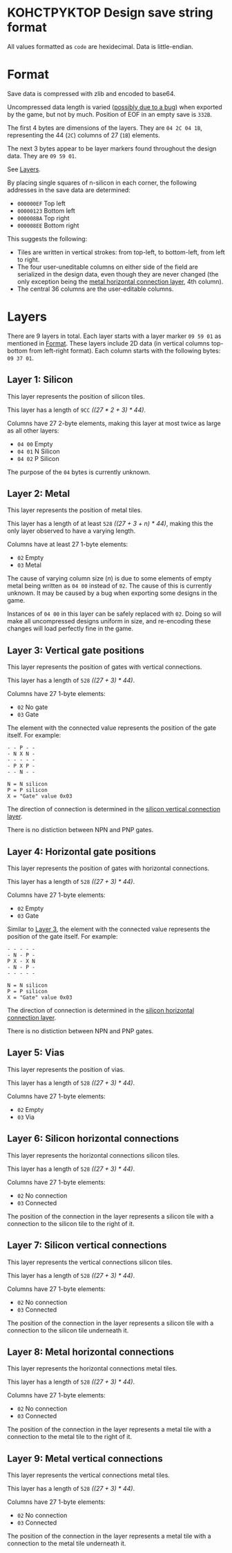 # KOHCTPYKTOP Design save string format

All values formatted as `code` are hexidecimal. Data is little-endian.

# Format

Save data is compressed with zlib and encoded to base64.

Uncompressed data length is varied ([possibly due to a bug](#layer-2-metal)) when exported by the
game, but not by much. Position of EOF in an empty save is `332B`.

The first 4 bytes are dimensions of the layers.
They are `04 2C 04 1B`, representing the 44 (`2C`) columns of 27 (`1B`) elements.

The next 3 bytes appear to be layer markers found throughout the design data. They are `09 59 01`.

See [Layers](#layers).

By placing single squares of n-silicon in each corner, the following addresses in the save data are
determined:

- `000000EF` Top left
- `00000123` Bottom left
- `000008BA` Top right
- `000008EE` Bottom right

This suggests the following:

- Tiles are written in vertical strokes: from top-left, to bottom-left, from left to right.
- The four user-uneditable columns on either side of the field are serialized in the design data,
even though they are never changed (the only exception being the [metal horizontal connection layer](#layer-8-metal-horizontal-connections), 4th column).
- The central 36 columns are the user-editable columns.

# Layers

There are 9 layers in total.
Each layer starts with a layer marker `09 59 01` as mentioned in [Format](#format).
These layers include 2D data (in vertical columns top-bottom from left-right format).
Each column starts with the following bytes: `09 37 01`.

## Layer 1: Silicon

This layer represents the position of silicon tiles.

This layer has a length of `9CC` *((27 * 2 + 3) * 44)*.

Columns have 27 2-byte elements, making this layer at most twice as large as all other layers:

- `04 00` Empty
- `04 01` N Silicon
- `04 02` P Silicon

The purpose of the `04` bytes is currently unknown.

## Layer 2: Metal

This layer represents the position of metal tiles.

This layer has a length of at least `528` *((27 + 3 + n) * 44)*, making this the only layer
observed to have a varying length.

Columns have at least 27 1-byte elements:

- `02` Empty
- `03` Metal

The cause of varying column size (*n*) is due to some elements of empty metal being written as
`04 00` instead of `02`. The cause of this is currently unknown. It may be caused by a bug when
exporting some designs in the game.

Instances of `04 00` in this layer can be safely replaced with `02`. Doing so will make all
uncompressed designs uniform in size, and re-encoding these changes will load perfectly fine in the
game.

## Layer 3: Vertical gate positions

This layer represents the position of gates with vertical connections.

This layer has a length of `528` *((27 + 3) * 44)*.

Columns have 27 1-byte elements:

- `02` No gate
- `03` Gate

The element with the connected value represents the position of the gate itself.
For example:

```
- - P - -
- N X N -
- - - - -
- P X P -
- - N - -

N = N silicon
P = P silicon
X = "Gate" value 0x03
```

The direction of connection is determined in the [silicon vertical connection layer](#layer-7-silicon-vertical-connections).

There is no distiction between NPN and PNP gates.

## Layer 4: Horizontal gate positions

This layer represents the position of gates with horizontal connections.

This layer has a length of `528` *((27 + 3) * 44)*.

Columns have 27 1-byte elements:

- `02` Empty
- `03` Gate

Similar to [Layer 3](#layer-3-vertical-gate-positions),
the element with the connected value represents the position of the gate itself.
For example:

```
- - - - -
- N - P -
P X - X N
- N - P -
- - - - -

N = N silicon
P = P silicon
X = "Gate" value 0x03
```

The direction of connection is determined in the [silicon horizontal connection layer](#layer-6-silicon-horizontal-connections).

There is no distiction between NPN and PNP gates.

## Layer 5: Vias

This layer represents the position of vias.

This layer has a length of `528` *((27 + 3) * 44)*.

Columns have 27 1-byte elements:

- `02` Empty
- `03` Via

## Layer 6: Silicon horizontal connections

This layer represents the horizontal connections silicon tiles.

This layer has a length of `528` *((27 + 3) * 44)*.

Columns have 27 1-byte elements:

- `02` No connection
- `03` Connected

The position of the connection in the layer represents a silicon tile with a connection to the
silicon tile to the right of it.

## Layer 7: Silicon vertical connections

This layer represents the vertical connections silicon tiles.

This layer has a length of `528` *((27 + 3) * 44)*.

Columns have 27 1-byte elements:

- `02` No connection
- `03` Connected

The position of the connection in the layer represents a silicon tile with a connection to the
silicon tile underneath it.

## Layer 8: Metal horizontal connections

This layer represents the horizontal connections metal tiles.

This layer has a length of `528` *((27 + 3) * 44)*.

Columns have 27 1-byte elements:

- `02` No connection
- `03` Connected

The position of the connection in the layer represents a metal tile with a connection to the
metal tile to the right of it.

## Layer 9: Metal vertical connections

This layer represents the vertical connections metal tiles.

This layer has a length of `528` *((27 + 3) * 44)*.

Columns have 27 1-byte elements:

- `02` No connection
- `03` Connected

The position of the connection in the layer represents a metal tile with a connection to the
metal tile underneath it.
